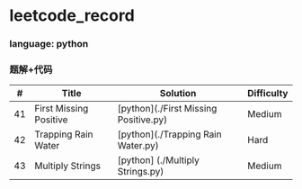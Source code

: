 # leetcode_record
### language: python
### 题解+代码

| # | Title | Solution | Difficulty |
|---| ----- | -------- | ---------- |
|41|First Missing Positive| [python](./First Missing Positive.py)|Medium|
|42|Trapping Rain Water| [python](./Trapping Rain Water.py)|Hard|
|43|Multiply Strings| [python] (./Multiply Strings.py)|Medium|
